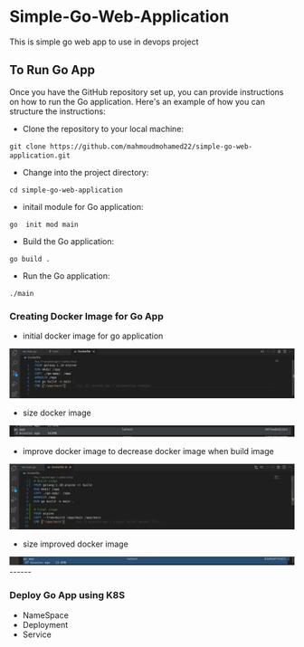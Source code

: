 # Simple-Go-Web-Application
This is simple go web app to use in devops project

## To Run Go App
Once you have the GitHub repository set up, you can provide instructions on how to run the Go application. Here's an example of how you can structure the instructions:

- Clone the repository to your local machine:
```
git clone https://github.com/mahmoudmohamed22/simple-go-web-application.git
```
- Change into the project directory:
```
cd simple-go-web-application
```
- initail module for Go application:
```
go  init mod main 
```
- Build the Go application:
```
go build .

```

- Run the Go application:
```
./main
```
### Creating Docker Image for Go App
- initial docker image for go application 

<img src="./Images Screenshot/Pasted image 20230528100424.png" alt="">

- size docker image 

<img src="./Images Screenshot/Pasted image 20230528100542.png" alt="">

- improve docker image to decrease docker image when build image

<img src="./Images Screenshot/Pasted image 20230528101142.png" alt="">

- size improved docker image 

<img src="./Images Screenshot/Pasted image 20230528103246.png" alt="">------

### Deploy Go App using K8S
- NameSpace
- Deployment
- Service
